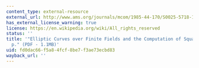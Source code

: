 ```yaml
---
content_type: external-resource
external_url: http://www.ams.org/journals/mcom/1985-44-170/S0025-5718-1985-0777280-6/S0025-5718-1985-0777280-6.pdf
has_external_license_warning: true
license: https://en.wikipedia.org/wiki/All_rights_reserved
status: ''
title: '"Elliptic Curves over Finite Fields and the Computation of Square Roots mod
  p." (PDF - 1.1MB)'
uid: fd0dac66-f5a8-4fcf-8be7-f3ae73ecbd83
wayback_url: ''
---
```

